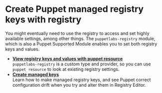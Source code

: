 # Create Puppet managed registry keys with registry

You might eventually need to use the registry to access and set highly available settings, among other things. The `puppetlabs-registry` module, which is also a Puppet Supported Module enables you to set both registry keys and values.

-   **[View registry keys and values with puppet resource](view_registry_keys_and_values_puppet_resource.md)**  
 `puppetlabs-registry` is a custom type and provider, so you can use `puppet resource` to look at existing registry settings.
-   **[Create managed keys](create_managed_keys.md)**  
Learn how to make managed registry keys, and see Puppet correct configuration drift when you try and alter them in Registry Editor.

